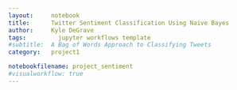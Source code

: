 ```yaml
---
layout:     notebook
title:      Twitter Sentiment Classification Using Naive Bayes
author:     Kyle DeGrave
tags: 		  jupyter workflows template
#subtitle:  A Bag of Words Approach to Classifying Tweets
category:   project1

notebookfilename: project_sentiment
#visualworkflow: true
---
```

